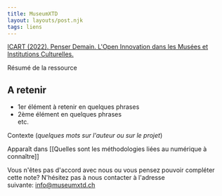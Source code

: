```yaml
---
title: MuseumXTD
layout: layouts/post.njk
tags: liens
---
```

[ICART (2022). Penser Demain. L'Open Innovation dans les Musées et Institutions Culturelles.](https://docs.google.com/presentation/d/12zWroXpwb8DA7kCH9B99Dm-PIrwehlHto6gaeGzfQfM/edit#slide=id.g51b033ce8c_2_35)

Résumé de la ressource

## A retenir
- 1er élément à retenir en quelques phrases
- 2ème élément en quelques phrases  
etc. 
  
Contexte (*quelques mots sur l'auteur ou sur le projet*)


Apparaît dans [[Quelles sont les méthodologies liées au numérique à connaître]]

Vous n'êtes pas d'accord avec nous ou vous pensez pouvoir compléter cette note? N'hésitez pas à nous contacter à l'adresse suivante: [info@museumxtd.ch](mailto:info@museumxtd.ch)